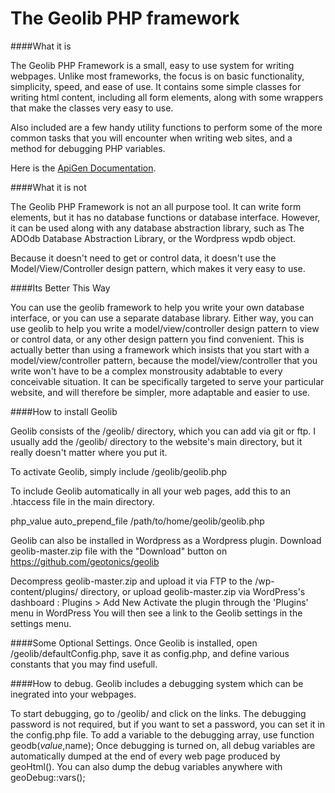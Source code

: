 The Geolib PHP framework
=================================

####What it is

The Geolib PHP Framework is a small, easy to use system for writing webpages. Unlike most frameworks, the focus is on basic functionality, simplicity, speed, and ease of use. It contains some simple classes for writing html content, including all form elements, along with some wrappers that make the classes very easy to use.

Also included are a few handy utility functions to perform some of the more common tasks that you will encounter when writing web sites, and a method for debugging PHP variables.

Here is the [ApiGen Documentation](http://geotonics.com/doc/geolib/).

####What it is not

The Geolib PHP Framework is not an all purpose tool. It can write form elements, but it has no database functions or database interface. However, it can be used along with any database abstraction library, such as The ADOdb Database Abstraction Library, or the Wordpress wpdb object.

Because it doesn't need to get or control data, it doesn't use the Model/View/Controller design pattern, which makes it very easy to use.

####Its Better This Way

You can use the geolib framework to help you write your own database interface, or you can use a separate database library. Either way, you can use geolib to help you write a model/view/controller design pattern to view or control data, or any other design pattern you find convenient. This is actually better than using a framework which insists that you start with a model/view/controller pattern, because the model/view/controller that you write won't have to be a complex monstrousity adabtable to every conceivable situation. It can be specifically targeted to serve your particular website, and will therefore be simpler, more adaptable and easier to use.

####How to install Geolib

Geolib consists of the /geolib/ directory, which you can add via git or ftp. I usually add the /geolib/ directory to the website's main directory, but it really doesn't matter where you put it. 

To activate Geolib, simply include /geolib/geolib.php
 
To include Geolib automatically in all your web pages, add this to an .htaccess file in the main directory. 

php_value       auto_prepend_file    /path/to/home/geolib/geolib.php

Geolib can also be installed in Wordpress as a Wordpress plugin. 
Download geolib-master.zip file with the "Download" button on
https://github.com/geotonics/geolib

Decompress geolib-master.zip and upload it via FTP to the /wp-content/plugins/ directory, or upload geolib-master.zip via WordPress's dashboard : Plugins > Add New
Activate the plugin through the 'Plugins' menu in WordPress
You will then see a link to the Geolib settings in the settings menu. 


####Some Optional Settings. 
Once Geolib is installed, open /geolib/defaultConfig.php, save it as config.php, and define various constants that you may find usefull.

####How to debug. 
Geolib includes a debugging system which can be inegrated into your webpages.

To start debugging, go to /geolib/ and click on the links. The debugging password is not required, but if you want to set a password, you can set it in the config.php file. 
To add a variable to the debugging array, use function geodb($value,$name); Once debugging is turned on, all debug variables are automatically dumped at the end of every web page produced by geoHtml(). You can also dump the debug variables anywhere with geoDebug::vars();